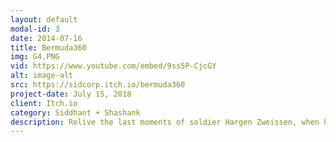 ```yaml
---
layout: default
modal-id: 3
date: 2014-07-16
title: Bermuda360
img: G4.PNG
vid: https://www.youtube.com/embed/9ss5P-CjcGY
alt: image-alt
src: https://sidcorp.itch.io/bermuda360
project-date: July 15, 2018
client: Itch.io
category: Siddhant + Shashank
description: Relive the last moments of soldier Hargen Zweissen, when his mission takes a turn for the worst and battle it out for the title of "Last Man Standing" in this Retro Arcade style Shooter for a nostalgic experience of the 90s!.
---
```

